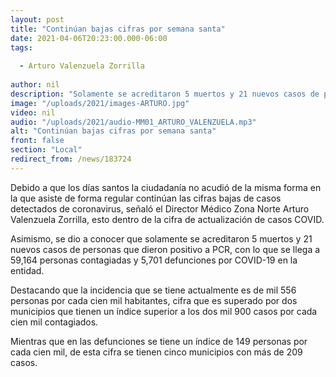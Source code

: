 ```yaml
---
layout: post
title: "Continúan bajas cifras por semana santa"
date: 2021-04-06T20:23:00.000-06:00
tags:
  
  - Arturo Valenzuela Zorrilla
  
author: nil
description: "Solamente se acreditaron 5 muertos y 21 nuevos casos de personas que dieron positivo a PCR."
image: "/uploads/2021/images-ARTURO.jpg"
video: nil
audio: "/uploads/2021/audio-MM01_ARTURO_VALENZUELA.mp3"
alt: "Continúan bajas cifras por semana santa"
front: false
section: "Local"
redirect_from: /news/183724
---
```


Debido a que los días santos la ciudadanía no acudió de la misma forma en la que asiste de forma regular continúan las cifras bajas de casos detectados de coronavirus, señaló el Director Médico Zona Norte Arturo Valenzuela Zorrilla, esto dentro de la cifra de actualización de casos COVID.

Asimismo, se dio a conocer que solamente se acreditaron 5 muertos y 21 nuevos casos de personas que dieron positivo a PCR, con lo que se llega a 59,164 personas contagiadas y 5,701 defunciones por COVID-19 en la entidad.

Destacando que la incidencia que se tiene actualmente es de mil 556 personas por cada cien mil habitantes, cifra que es superado por dos municipios que tienen un índice superior a los dos mil 900 casos por cada cien mil contagiados.

Mientras que en las defunciones se tiene un índice de 149 personas por cada cien mil, de esta cifra se tienen cinco municipios con más de 209 casos.
